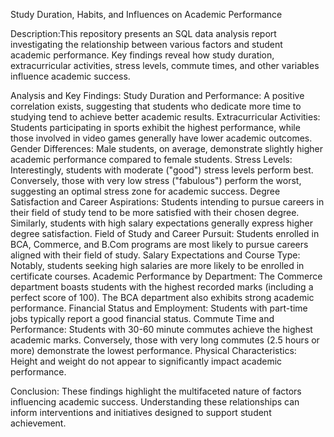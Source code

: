 Study Duration, Habits, and Influences on Academic Performance

Description:This repository presents an SQL data analysis report investigating the relationship between various factors and student academic performance. Key findings reveal how study duration, extracurricular activities, stress levels, commute times, and other variables influence academic success.

Analysis and Key Findings:
Study Duration and Performance: A positive correlation exists, suggesting that students who dedicate more time to studying tend to achieve better academic results.
Extracurricular Activities: Students participating in sports exhibit the highest performance, while those involved in video games generally have lower academic outcomes.
Gender Differences: Male students, on average, demonstrate slightly higher academic performance compared to female students.
Stress Levels: Interestingly, students with moderate ("good") stress levels perform best. Conversely, those with very low stress ("fabulous") perform the worst, suggesting an optimal stress zone for academic success.
Degree Satisfaction and Career Aspirations: Students intending to pursue careers in their field of study tend to be more satisfied with their chosen degree. Similarly, students with high salary expectations generally express higher degree satisfaction.
Field of Study and Career Pursuit: Students enrolled in BCA, Commerce, and B.Com programs are most likely to pursue careers aligned with their field of study.
Salary Expectations and Course Type: Notably, students seeking high salaries are more likely to be enrolled in certificate courses.
Academic Performance by Department: The Commerce department boasts students with the highest recorded marks (including a perfect score of 100). The BCA department also exhibits strong academic performance.
Financial Status and Employment: Students with part-time jobs typically report a good financial status.
Commute Time and Performance: Students with 30-60 minute commutes achieve the highest academic marks. Conversely, those with very long commutes (2.5 hours or more) demonstrate the lowest performance.
Physical Characteristics: Height and weight do not appear to significantly impact academic performance.

Conclusion:
These findings highlight the multifaceted nature of factors influencing academic success. Understanding these relationships can inform interventions and initiatives designed to support student achievement.
